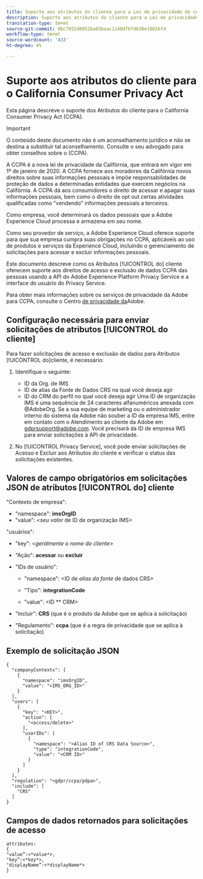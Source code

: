 ```yaml
---
title: Suporte aos atributos do cliente para a Lei de privacidade do consumidor da Califórnia
description: Suporte aos atributos do cliente para a Lei de privacidade do consumidor da Califórnia
translation-type: tm+mt
source-git-commit: 0bc7032d0052ba03beac1140dfbfd630e1802bfd
workflow-type: tm+mt
source-wordcount: '433'
ht-degree: 4%

---
```



# Suporte aos atributos do cliente para o California Consumer Privacy Act

Esta página descreve o suporte dos Atributos do  cliente para o California Consumer Privacy Act (CCPA).

>[!IMPORTANT]
>
>O conteúdo deste documento não é um aconselhamento jurídico e não se destina a substituir tal aconselhamento. Consulte o seu advogado para obter conselhos sobre o (CCPA).

A CCPA é a nova lei de privacidade da Califórnia, que entrará em vigor em 1º de janeiro de 2020. A CCPA fornece aos moradores da Califórnia novos direitos sobre suas informações pessoais e impõe responsabilidades de proteção de dados a determinadas entidades que exercem negócios na Califórnia. A CCPA dá aos consumidores o direito de acessar e apagar suas informações pessoais, bem como o direito de opt out certas atividades qualificadas como &quot;vendendo&quot; informações pessoais a terceiros.

Como empresa, você determinará os dados pessoais que a Adobe Experience Cloud processa e armazena em seu nome.

Como seu provedor de serviço, a Adobe Experience Cloud oferece suporte para que sua empresa cumpra suas obrigações no CCPA, aplicáveis ao uso de produtos e serviços da Experience Cloud, incluindo o gerenciamento de solicitações para acessar e excluir informações pessoais.

Este documento descreve como os Atributos [!UICONTROL do] cliente oferecem suporte aos direitos de acesso e exclusão de dados CCPA das pessoas usando a API do Adobe Experience Platform Privacy Service e a interface do usuário do Privacy Service.

Para obter mais informações sobre os serviços de privacidade da Adobe para CCPA, consulte o Centro [de privacidade da](https://www.adobe.com/privacy/ccpa.html)Adobe.

## Configuração necessária para enviar solicitações de atributos [!UICONTROL do cliente]

Para fazer solicitações de acesso e exclusão de dados para Atributos [!UICONTROL do]cliente, é necessário:

1. Identifique o seguinte:

   * ID da Org. de IMS
   * ID de alias da Fonte de Dados CRS na qual você deseja agir
   * ID do CRM do perfil no qual você deseja agir
   Uma ID de organização IMS é uma sequência de 24 caracteres alfanuméricos anexada com @AdobeOrg. Se a sua equipe de marketing ou o administrador interno do sistema da Adobe não souber a ID da empresa IMS, entre em contato com o Atendimento ao cliente da Adobe em gdprsupport@adobe.com. Você precisará da ID de empresa IMS para enviar solicitações à API de privacidade.

1. No [!UICONTROL Privacy Service], você pode enviar solicitações de Acesso e Excluir aos Atributos do cliente e verificar o status das solicitações existentes.

## Valores de campo obrigatórios em solicitações JSON de atributos [!UICONTROL do] cliente

&quot;Contexto de empresa&quot;:

* &quot;namespace&quot;: **imsOrgID**
* &quot;value&quot;: &lt;*seu valor* de ID de organização IMS>

&quot;usuários&quot;:

* &quot;key&quot;: &lt;*geralmente o nome do cliente*>

* &quot;Ação&quot;: **acessar** ou **excluir**

* &quot;IDs de usuário&quot;:

   * &quot;namespace&quot;: &lt;ID de *alias da fonte* de dados CRS>

   * &quot;Tipo&quot;: **integrationCode**

   * &quot;value&quot;: &lt;ID ** CRM>

* &quot;Incluir&quot;: **CRS** (que é o produto da Adobe que se aplica à solicitação)

* &quot;Regulamento&quot;: **ccpa** (que é a regra de privacidade que se aplica à solicitação)

## Exemplo de solicitação JSON

```
{
  "companyContexts": [
    {
      "namespace": "imsOrgID",
      "value": "<IMS_ORG_ID>"
    }
  ],
  "users": [
    {
      "key": "<KEY>",
      "action": [
        "<access/delete>"
      ],
      "userIDs": [
        {
          "namespace": "<Alias ID of CRS Data Source>",
          "type": "integrationCode",
          "value": "<CRM ID>"
        }
      ]
    }
  ],
  "regulation": "<gdpr/ccpa/pdpa>",
  "include": [
    "CRS"
  ]
}
```

## Campos de dados retornados para solicitações de acesso

```
attributes:
{
"value”:<*value*>,
"key”:<*key*>,
"displayName”:<*displayName*>
}
```
